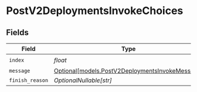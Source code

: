 # PostV2DeploymentsInvokeChoices


## Fields

| Field                                                                                          | Type                                                                                           | Required                                                                                       | Description                                                                                    |
| ---------------------------------------------------------------------------------------------- | ---------------------------------------------------------------------------------------------- | ---------------------------------------------------------------------------------------------- | ---------------------------------------------------------------------------------------------- |
| `index`                                                                                        | *float*                                                                                        | :heavy_check_mark:                                                                             | N/A                                                                                            |
| `message`                                                                                      | [Optional[models.PostV2DeploymentsInvokeMessage]](../models/postv2deploymentsinvokemessage.md) | :heavy_minus_sign:                                                                             | N/A                                                                                            |
| `finish_reason`                                                                                | *OptionalNullable[str]*                                                                        | :heavy_minus_sign:                                                                             | N/A                                                                                            |